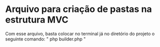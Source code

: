 # Arquivo para criação de pastas na estrutura MVC

Com esse arquivo, basta colocar no terminal já no diretório do projeto o seguinte comando: " php builder.php <nome da pasta>"
